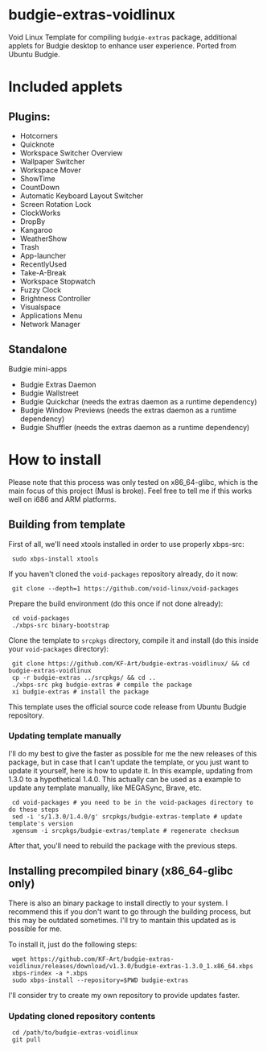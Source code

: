 # budgie-extras-voidlinux
Void Linux Template for compiling <code>budgie-extras</code> package, additional applets for Budgie desktop to enhance user experience. Ported from Ubuntu Budgie.

<H1>Included applets</H1>

## Plugins:

 - Hotcorners
 - Quicknote
 - Workspace Switcher Overview
 - Wallpaper Switcher
 - Workspace Mover
 - ShowTime
 - CountDown
 - Automatic Keyboard Layout Switcher
 - Screen Rotation Lock
 - ClockWorks
 - DropBy
 - Kangaroo
 - WeatherShow
 - Trash
 - App-launcher
 - RecentlyUsed
 - Take-A-Break
 - Workspace Stopwatch
 - Fuzzy Clock
 - Brightness Controller
 - Visualspace
 - Applications Menu
 - Network Manager

## Standalone

Budgie mini-apps

 - Budgie Extras Daemon
 - Budgie Wallstreet
 - Budgie Quickchar (needs the extras daemon as a runtime dependency)
 - Budgie Window Previews (needs the extras daemon as a runtime dependency)
 - Budgie Shuffler (needs the extras daemon as a runtime dependency)

<H1>How to install</H1>

Please note that this process was only tested on x86_64-glibc, which is the main focus of this project (Musl is broke). Feel free to tell me if this works well on i686 and ARM platforms.

 <H2>Building from template</H2>

First of all, we'll need xtools installed in order to use properly xbps-src:

     sudo xbps-install xtools

If you haven't cloned the <code>void-packages</code> repository already, do it now:

     git clone --depth=1 https://github.com/void-linux/void-packages

Prepare the build environment (do this once if not done already):

     cd void-packages
     ./xbps-src binary-bootstrap

Clone the template to <code>srcpkgs</code> directory, compile it and install (do this inside your <code>void-packages</code> directory):

     git clone https://github.com/KF-Art/budgie-extras-voidlinux/ && cd budgie-extras-voidlinux
     cp -r budgie-extras ../srcpkgs/ && cd ..
     ./xbps-src pkg budgie-extras # compile the package
     xi budgie-extras # install the package
  
This template uses the official source code release from Ubuntu Budgie repository.

<H3>Updating template manually</H3>

I'll do my best to give the faster as possible for me the new releases of this package, but in case that I can't update the template, or you just want to update it yourself, here is how to update it. In this example, updating from 1.3.0 to a hypothetical 1.4.0. This actually can be used as a example to update any template manually, like MEGASync, Brave, etc.

     cd void-packages # you need to be in the void-packages directory to do these steps
     sed -i 's/1.3.0/1.4.0/g' srcpkgs/budgie-extras-template # update template's version
     xgensum -i srcpkgs/budgie-extras/template # regenerate checksum

After that, you'll need to rebuild the package with the previous steps.

 <H2>Installing precompiled binary (x86_64-glibc only)</H2>
There is also an binary package to install directly to your system. I recommend this if you don't want to go through the building process, but this may be outdated sometimes. I'll try to mantain this updated as is possible for me.

To install it, just do the following steps:

     wget https://github.com/KF-Art/budgie-extras-voidlinux/releases/download/v1.3.0/budgie-extras-1.3.0_1.x86_64.xbps
     xbps-rindex -a *.xbps
     sudo xbps-install --repository=$PWD budgie-extras

I'll consider try to create my own repository to provide updates faster.
     
<H3>Updating cloned repository contents</H3>

     cd /path/to/budgie-extras-voidlinux
     git pull
